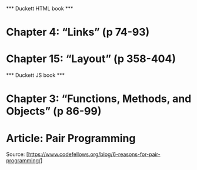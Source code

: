 *** Duckett HTML book ***

# Chapter 4: “Links” (p 74-93)



# Chapter 15: “Layout” (p 358-404)



*** Duckett JS book ***

# Chapter 3: “Functions, Methods, and Objects” (p 86-99)

# Article: Pair Programming 
Source: [https://www.codefellows.org/blog/6-reasons-for-pair-programming/]

